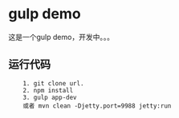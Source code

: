 # gulp demo
这是一个gulp demo，开发中。。。
## 运行代码
```
    1. git clone url.
    2. npm install
    3. gulp app-dev
    或者 mvn clean -Djetty.port=9988 jetty:run

```